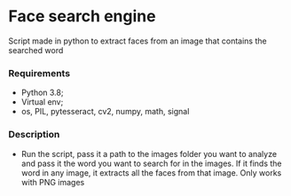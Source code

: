 # Face search engine

Script made in python to extract faces from an image that contains the searched word

### Requirements

- Python 3.8;
- Virtual env;
- os, PIL, pytesseract, cv2, numpy, math, signal


### Description

- Run the script, pass it a path to the images folder you want to analyze and pass it the word you want to search for in the images. If it finds the word in any image, it extracts all the faces from that image. Only works with PNG images
